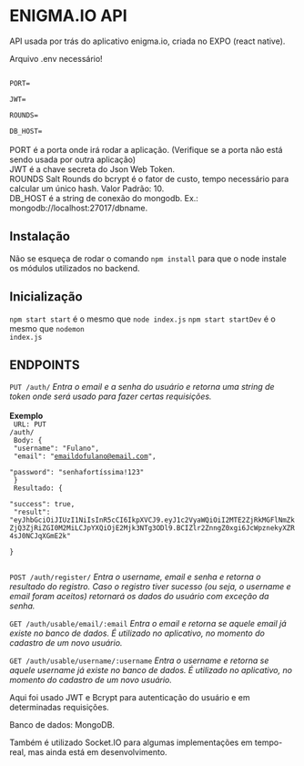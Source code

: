 <h1>ENIGMA.IO API</h1>

API usada por trás do aplicativo enigma.io, criada no EXPO (react native).

Arquivo .env necessário!

<code>
PORT=</br>
JWT=</br>
ROUNDS=</br>
DB_HOST=
</code>
</br>
PORT é a porta onde irá rodar a aplicação. (Verifique se a porta não está sendo usada por outra aplicação)</br>
JWT é a chave secreta do Json Web Token.</br>
ROUNDS Salt Rounds do bcrypt é o fator de custo, tempo necessário para calcular um único hash. Valor Padrão: 10.</br>
DB_HOST é a string de conexão do mongodb. Ex.: mongodb://localhost:27017/dbname.</br>

<h2>Instalação</h2>

Não se esqueça de rodar o comando <code>npm install</code> para que o node instale os módulos utilizados no backend.

<h2>Inicialização</h2>

<code>npm start start</code> é o mesmo que <code>node index.js</code>
<code>npm start startDev</code> é o mesmo que <code>nodemon index.js</code>

<h2>ENDPOINTS</h2>

<code>PUT /auth/</code>
<i>Entra o email e a senha do usuário e retorna uma string de token onde será usado para fazer certas requisições.</i>
</br>
</br>
<b>Exemplo</b>
</br>
<code>
URL: PUT /auth/</br>
Body: { </br>
    "username": "Fulano",</br>
    "email": "emaildofulano@email.com",</br>
    "password": "senhafortíssima!123"</br>
}</br>
Resultado: {</br>
    "success": true,</br>
    "result": "eyJhbGciOiJIUzI1NiIsInR5cCI6IkpXVCJ9.eyJ1c2VyaWQiOiI2MTE2ZjRkMGFlNmZkZjQ3ZjRiZGI0M2MiLCJpYXQiOjE2Mjk3NTg3ODl9.BCIZlr2ZnngZ0xgi6JcWpznekyXZR4sJ0NCJqXGmE2k"</br>
}</br>
</code>

<code>POST /auth/register/</code>
<i>Entra o username, email e senha e retorna o resultado do registro. Caso o registro tiver sucesso (ou seja, o username e email foram aceitos) retornará os dados do usuário com exceção da senha.</i>
</br>

<code>GET /auth/usable/email/:email</code>
<i>Entra o email e retorna se aquele email já existe no banco de dados. É utilizado no aplicativo, no momento do cadastro de um novo usuário.</i>
</br>

<code>GET /auth/usable/username/:username</code>
<i>Entra o username e retorna se aquele username já existe no banco de dados. É utilizado no aplicativo, no momento do cadastro de um novo usuário.</i>
</br>

Aqui foi usado JWT e Bcrypt para autenticação do usuário e em determinadas requisições.

Banco de dados: MongoDB.

Também é utilizado Socket.IO para algumas implementações em tempo-real, mas ainda está em desenvolvimento.